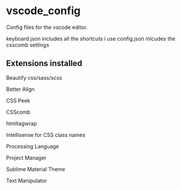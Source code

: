 # vscode_config
Config files for the vscode editor.

keyboard.json includes all the shortcuts i use
config.json inlcudes the csscomb settings

## Extensions installed

Beautify css/sass/scss

Better Align

CSS Peek

CSScomb

htmltagwrap

Intellisense for CSS class names

Processing Language

Project Manager

Sublime Material Theme

Text Manipulator


